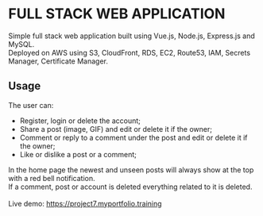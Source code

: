 # FULL STACK WEB APPLICATION #

Simple full stack web application built using Vue.js, Node.js, Express.js and MySQL.
<br/>
Deployed on AWS using S3, CloudFront, RDS, EC2, Route53, IAM, Secrets Manager, Certificate Manager.

## Usage ##

The user can:

- Register, login or delete the account;
- Share a post (image, GIF) and edit or delete it if the owner;
- Comment or reply to a comment under the post and edit or delete it if the owner;
- Like or dislike a post or a comment;

In the home page the newest and unseen posts will always show at the top with a red bell notification.
<br/>
If a comment, post or account is deleted everything related to it is deleted.
<br/>
<br/>
Live demo: https://project7.myportfolio.training
